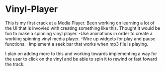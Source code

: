 # Vinyl-Player
This is my first crack at a Media Player. Been working on learning a lot of the UI that is invovled with creating something like this. Thought it would be fun to make a spinning vinyl player.
-Use animations in order to create a working spinning vinyl media player.
-Wire up widgets for play and pause functions.
-Implement a seek bar that works when mp3 file is playing. 

I plan on adding more to this and working towards implementing a way for the user to click on the vinyl and be able to spin it to rewind or fast foward the track.

